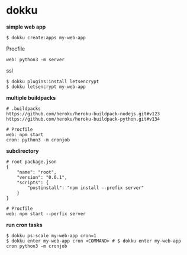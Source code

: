 # dokku

**simple web app**

```
$ dokku create:apps my-web-app
```

Procfile

```
web: python3 -m server
```

ssl

```
$ dokku plugins:install letsencrypt
$ dokku letsencrypt my-web-app
```

**multiple buildpacks**

```
# .buildpacks
https://github.com/heroku/heroku-buildpack-nodejs.git#v123
https://github.com/heroku/heroku-buildpack-python.git#v134
```

```
# Procfile
web: npm start
cron: python3 -m cronjob
```

**subdirectory**

```
# root package.json
{
    "name": "root",
    "version": "0.0.1",
    "scripts": {
        "postinstall": "npm install --prefix server"
    }
}
```

```
# Procfile
web: npm start --perfix server
```

**run cron tasks**

```
$ dokku ps:scale my-web-app cron=1
$ dokku enter my-web-app cron <COMMAND> # $ dokku enter my-web-app cron python3 -m cronjob
```




